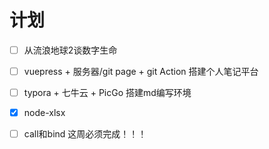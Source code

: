 # 计划



- [ ] 从流浪地球2谈数字生命

- [ ] vuepress + 服务器/git page + git Action 搭建个人笔记平台

- [ ] typora + 七牛云 + PicGo 搭建md编写环境

- [x] node-xlsx

- [ ] call和bind  这周必须完成！！！